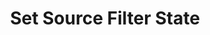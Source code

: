 ---
title: Set Source Filter State
description: Sets the visibility state of a source filter
parameters:
  - name: Connection
    import: obs-studio/connection
  - name: Scene
    import: obs-studio/scene
  - name: Source
    import: obs-studio/source
  - name: Filter
    import: obs-studio/filter
  - name: State
    import: obs-studio/filter-state
variables: []
csharpMethods:
  - ObsSetSourceFilterState
---